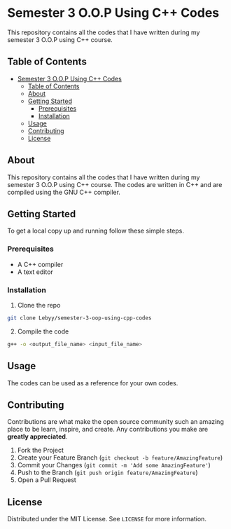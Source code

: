 # Semester 3 O.O.P Using C++ Codes

This repository contains all the codes that I have written during my semester 3 O.O.P using C++ course.

## Table of Contents

- [Semester 3 O.O.P Using C++ Codes](#semester-3-oop-using-c-codes)
  - [Table of Contents](#table-of-contents)
  - [About](#about)
  - [Getting Started](#getting-started)
    - [Prerequisites](#prerequisites)
    - [Installation](#installation)
  - [Usage](#usage)
  - [Contributing](#contributing)
  - [License](#license)

## About

This repository contains all the codes that I have written during my semester 3 O.O.P using C++ course. The codes are written in C++ and are compiled using the GNU C++ compiler.

## Getting Started

To get a local copy up and running follow these simple steps.

### Prerequisites

- A C++ compiler
- A text editor

### Installation

1. Clone the repo

```sh
git clone Lebyy/semester-3-oop-using-cpp-codes
```

2. Compile the code

```sh
g++ -o <output_file_name> <input_file_name>
```

## Usage

The codes can be used as a reference for your own codes.

## Contributing

Contributions are what make the open source community such an amazing place to be learn, inspire, and create. Any contributions you make are **greatly appreciated**.

1. Fork the Project
2. Create your Feature Branch (`git checkout -b feature/AmazingFeature`)
3. Commit your Changes (`git commit -m 'Add some AmazingFeature'`)
4. Push to the Branch (`git push origin feature/AmazingFeature`)
5. Open a Pull Request

## License

Distributed under the MIT License. See `LICENSE` for more information.


